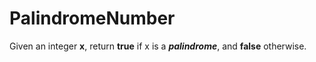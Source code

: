 # PalindromeNumber
Given an integer **x**, return **true** if x is a **_palindrome_**, and **false** otherwise.
